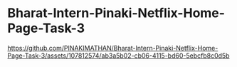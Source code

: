 # Bharat-Intern-Pinaki-Netflix-Home-Page-Task-3



https://github.com/PINAKIMATHAN/Bharat-Intern-Pinaki-Netflix-Home-Page-Task-3/assets/107812574/ab3a5b02-cb06-4115-bd60-5ebcfb8c0d5b

